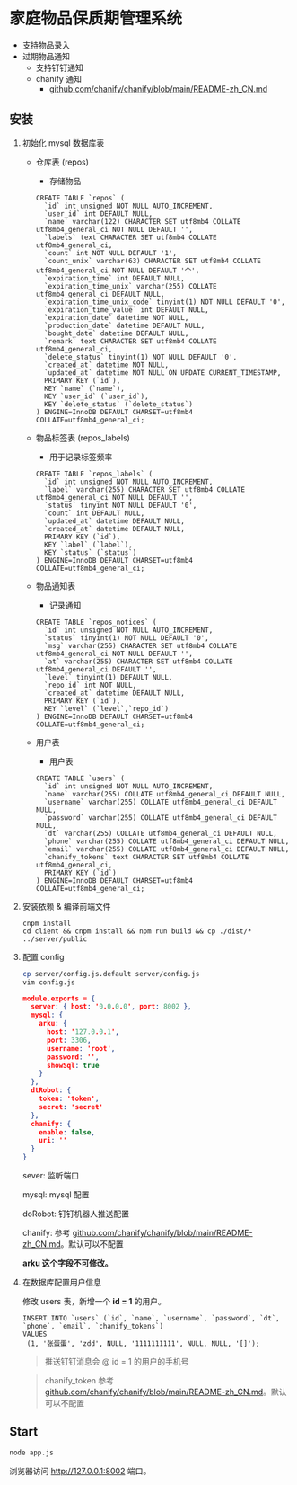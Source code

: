 # 家庭物品保质期管理系统
- 支持物品录入
- 过期物品通知
  - 支持钉钉通知
  - chanify 通知
    -  [github.com/chanify/chanify/blob/main/README-zh_CN.md](http://github.com/chanify/chanify/blob/main/README-zh_CN.md)



## 安装

1. 初始化 mysql 数据库表

   - 仓库表 (repos)
     - 存储物品

     ```
     CREATE TABLE `repos` (
       `id` int unsigned NOT NULL AUTO_INCREMENT,
       `user_id` int DEFAULT NULL,
       `name` varchar(122) CHARACTER SET utf8mb4 COLLATE utf8mb4_general_ci NOT NULL DEFAULT '',
       `labels` text CHARACTER SET utf8mb4 COLLATE utf8mb4_general_ci,
       `count` int NOT NULL DEFAULT '1',
       `count_unix` varchar(63) CHARACTER SET utf8mb4 COLLATE utf8mb4_general_ci NOT NULL DEFAULT '个',
       `expiration_time` int DEFAULT NULL,
       `expiration_time_unix` varchar(255) COLLATE utf8mb4_general_ci DEFAULT NULL,
       `expiration_time_unix_code` tinyint(1) NOT NULL DEFAULT '0',
       `expiration_time_value` int DEFAULT NULL,
       `expiration_date` datetime NOT NULL,
       `production_date` datetime DEFAULT NULL,
       `bought_date` datetime DEFAULT NULL,
       `remark` text CHARACTER SET utf8mb4 COLLATE utf8mb4_general_ci,
       `delete_status` tinyint(1) NOT NULL DEFAULT '0',
       `created_at` datetime NOT NULL,
       `updated_at` datetime NOT NULL ON UPDATE CURRENT_TIMESTAMP,
       PRIMARY KEY (`id`),
       KEY `name` (`name`),
       KEY `user_id` (`user_id`),
       KEY `delete_status` (`delete_status`)
     ) ENGINE=InnoDB DEFAULT CHARSET=utf8mb4 COLLATE=utf8mb4_general_ci;
     ```

   - 物品标签表 (repos_labels)

     - 用于记录标签频率
   
     ```
     CREATE TABLE `repos_labels` (
       `id` int unsigned NOT NULL AUTO_INCREMENT,
       `label` varchar(255) CHARACTER SET utf8mb4 COLLATE utf8mb4_general_ci NOT NULL DEFAULT '',
       `status` tinyint NOT NULL DEFAULT '0',
       `count` int DEFAULT NULL,
       `updated_at` datetime DEFAULT NULL,
       `created_at` datetime DEFAULT NULL,
       PRIMARY KEY (`id`),
       KEY `label` (`label`),
       KEY `status` (`status`)
     ) ENGINE=InnoDB DEFAULT CHARSET=utf8mb4 COLLATE=utf8mb4_general_ci;
     ```
   
   - 物品通知表
   
     - 记录通知
   
     ```
     CREATE TABLE `repos_notices` (
       `id` int unsigned NOT NULL AUTO_INCREMENT,
       `status` tinyint(1) NOT NULL DEFAULT '0',
       `msg` varchar(255) CHARACTER SET utf8mb4 COLLATE utf8mb4_general_ci NOT NULL DEFAULT '',
       `at` varchar(255) CHARACTER SET utf8mb4 COLLATE utf8mb4_general_ci DEFAULT '',
       `level` tinyint(1) DEFAULT NULL,
       `repo_id` int NOT NULL,
       `created_at` datetime DEFAULT NULL,
       PRIMARY KEY (`id`),
       KEY `level` (`level`,`repo_id`)
     ) ENGINE=InnoDB DEFAULT CHARSET=utf8mb4 COLLATE=utf8mb4_general_ci;
     ```
   
   - 用户表
   
     - 用户表
   
     ```
     CREATE TABLE `users` (
       `id` int unsigned NOT NULL AUTO_INCREMENT,
       `name` varchar(255) COLLATE utf8mb4_general_ci DEFAULT NULL,
       `username` varchar(255) COLLATE utf8mb4_general_ci DEFAULT NULL,
       `password` varchar(255) COLLATE utf8mb4_general_ci DEFAULT NULL,
       `dt` varchar(255) COLLATE utf8mb4_general_ci DEFAULT NULL,
       `phone` varchar(255) COLLATE utf8mb4_general_ci DEFAULT NULL,
       `email` varchar(255) COLLATE utf8mb4_general_ci DEFAULT NULL,
       `chanify_tokens` text CHARACTER SET utf8mb4 COLLATE utf8mb4_general_ci,
       PRIMARY KEY (`id`)
     ) ENGINE=InnoDB DEFAULT CHARSET=utf8mb4 COLLATE=utf8mb4_general_ci;
     ```
   



2. 安装依赖 & 编译前端文件

   ```
   cnpm install
   cd client && cnpm install && npm run build && cp ./dist/* ../server/public
   ```

   

3. 配置 config

   ```bash
   cp server/config.js.default server/config.js
   vim config.js
   ```

   

   ```json
   module.exports = {
     server: { host: '0.0.0.0', port: 8002 },
     mysql: {
       arku: {
         host: '127.0.0.1',
         port: 3306,
         username: 'root',
         password: '',
         showSql: true
       }
     },
     dtRobot: {
       token: 'token',
       secret: 'secret'
     },
     chanify: {
       enable: false,
       uri: ''
     }
   }
   ```

   sever: 监听端口

   mysql: mysql 配置

   doRobot: 钉钉机器人推送配置

   chanify:  参考 [github.com/chanify/chanify/blob/main/README-zh_CN.md](http://github.com/chanify/chanify/blob/main/README-zh_CN.md)。默认可以不配置

   

   **arku 这个字段不可修改。**

4. 在数据库配置用户信息

   修改 users 表，新增一个 **id = 1** 的用户。

   ```
   INSERT INTO `users` (`id`, `name`, `username`, `password`, `dt`, `phone`, `email`, `chanify_tokens`)
   VALUES
   	(1, '张蛋蛋', 'zdd', NULL, '1111111111', NULL, NULL, '[]');
   ```

   > 推送钉钉消息会 @ id = 1 的用户的手机号

   > chanify_token 参考 [github.com/chanify/chanify/blob/main/README-zh_CN.md](http://github.com/chanify/chanify/blob/main/README-zh_CN.md)。默认可以不配置





## Start

```bash
node app.js
```



浏览器访问 http://127.0.0.1:8002 端口。

